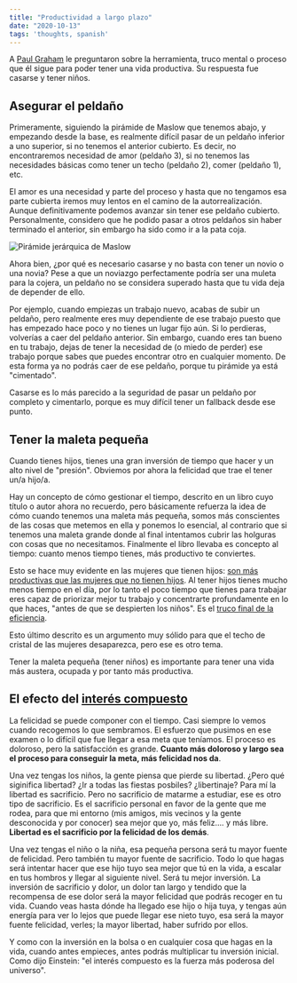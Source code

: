 ```yaml
---
title: "Productividad a largo plazo"
date: "2020-10-13"
tags: 'thoughts, spanish'
---
```


A [Paul Graham](<https://en.wikipedia.org/wiki/Paul_Graham_(programmer)>) le preguntaron sobre la herramienta, truco mental o proceso que él sigue para poder tener una vida productiva. Su respuesta fue casarse y tener niños.

##  Asegurar el peldaño

Primeramente, siguiendo la pirámide de Maslow que tenemos abajo, y empezando desde la base, es realmente difícil pasar de un peldaño inferior a uno superior, si no tenemos el anterior cubierto. Es decir, no encontraremos necesidad de amor (peldaño 3), si no tenemos las necesidades básicas como tener un techo (peldaño 2), comer (peldaño 1), etc.

El amor es una necesidad y parte del proceso y hasta que no tengamos esa parte cubierta iremos muy lentos en el camino de la autorrealización. Aunque definitivamente podemos avanzar sin tener ese peldaño cubierto. Personalmente, considero que he podido pasar a otros peldaños sin haber terminado el anterior, sin embargo ha sido como ir a la pata coja.

<img src="/maslow_hierarchy.jpeg" alt="Pirámide jerárquica de Maslow" />

Ahora bien, ¿por qué es necesario casarse y no basta con tener un novio o una novia? Pese a que un noviazgo perfectamente podría ser una muleta para la cojera, un peldaño no se considera superado hasta que tu vida deja de depender de ello.

Por ejemplo, cuando empiezas un trabajo nuevo, acabas de subir un peldaño, pero realmente eres muy dependiente de ese trabajo puesto que has empezado hace poco y no tienes un lugar fijo aún. Si lo perdieras, volverías a caer del peldaño anterior. Sin embargo, cuando eres tan bueno en tu trabajo, dejas de tener la necesidad de (o miedo de perder) ese trabajo porque sabes que puedes encontrar otro en cualquier momento. De esta forma ya no podrás caer de ese peldaño, porque tu pirámide ya está "cimentado".

Casarse es lo más parecido a la seguridad de pasar un peldaño por completo y cimentarlo, porque es muy difícil tener un fallback desde ese punto.

##  Tener la maleta pequeña

Cuando tienes hijos, tienes una gran inversión de tiempo que hacer y un alto nivel de "presión". Obviemos por ahora la felicidad que trae el tener un/a hijo/a.

Hay un concepto de cómo gestionar el tiempo, descrito en un libro cuyo título o autor ahora no recuerdo, pero básicamente refuerza la idea de cómo cuando tenemos una maleta más pequeña, somos más conscientes de las cosas que metemos en ella y ponemos lo esencial, al contrario que si tenemos una maleta grande donde al final intentamos cubrir las holguras con cosas que no necesitamos. Finalmente el libro llevaba es concepto al tiempo: cuanto menos tiempo tienes, más productivo te conviertes.

Esto se hace muy evidente en las mujeres que tienen hijos: [son más productivas que las mujeres que no tienen hijos](https://s3.amazonaws.com/real.stlouisfed.org/wp/2014/2014-001.pdf). Al tener hijos tienes mucho menos tiempo en el día, por lo tanto el poco tiempo que tienes para trabajar eres capaz de priorizar mejor tu trabajo y concentrarte profundamente en lo que haces, "antes de que se despierten los niños". Es el [truco final de la eficiencia](https://qz.com/802254/the-ultimate-efficiency-hack-have-kids/).

Esto último descrito es un argumento muy sólido para que el techo de cristal de las mujeres desaparezca, pero ese es otro tema.

Tener la maleta pequeña (tener niños) es importante para tener una vida más austera, ocupada y por tanto más productiva.

##  El efecto del [interés compuesto](https://en.wikipedia.org/wiki/Compound_interest)

La felicidad se puede componer con el tiempo. Casi siempre lo vemos cuando recogemos lo que sembramos. El esfuerzo que pusimos en ese examen o lo difícil que fue llegar a esa meta que teníamos. El proceso es doloroso, pero la satisfacción es grande. **Cuanto más doloroso y largo sea el proceso para conseguir la meta, más felicidad nos da**.

Una vez tengas los niños, la gente piensa que pierde su libertad. ¿Pero qué siginifica libertad? ¿Ir a todas las fiestas posbiles? ¿libertinaje? Para mí la libertad es sacrificio. Pero no sacrificio de matarme a estudiar, ese es otro tipo de sacrificio. Es el sacrificio personal en favor de la gente que me rodea, para que mi entorno (mis amigos, mis vecinos y la gente desconocida y por conocer) sea mejor que yo, más feliz.... y más libre. **Libertad es el sacrificio por la felicidad de los demás**. 

Una vez tengas el niño o la niña, esa pequeña persona será tu mayor fuente de felicidad. Pero también tu mayor fuente de sacrificio. Todo lo que hagas será intentar hacer que ese hijo tuyo sea mejor que tú en la vida, a escalar en tus hombros y llegar al siguiente nivel. Será tu mejor inversión. La inversión de sacrificio y dolor, un dolor tan largo y tendido que la recompensa de ese dolor será la mayor felicidad que podrás recoger en tu vida. Cuando veas hasta dónde ha llegado ese hijo o hija tuya, y tengas aún energía para ver lo lejos que puede llegar ese nieto tuyo, esa será la mayor fuente felicidad, verles; la mayor libertad, haber sufrido por ellos.

Y como con la inversión en la bolsa o en cualquier cosa que hagas en la vida, cuando antes empieces, antes podrás multiplicar tu inversión inicial. Como dijo Einstein: "el interés compuesto es la fuerza más poderosa del universo". 